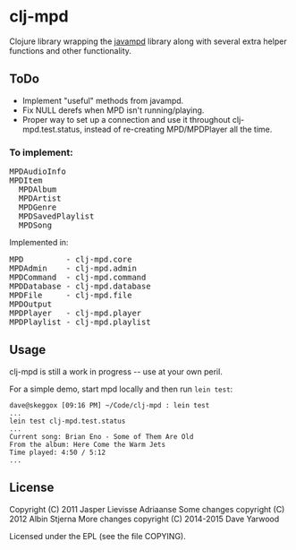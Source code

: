 # clj-mpd

Clojure library wrapping the [javampd][1] library along with several
extra helper functions and other functionality.

[1]: http://www.thejavashop.net/javampd/

## ToDo

* Implement "useful" methods from javampd.
* Fix NULL derefs when MPD isn't running/playing.
* Proper way to set up a connection and use it throughout clj-mpd.test.status,
  instead of re-creating MPD/MPDPlayer all the time.

### To implement:

<pre>
MPDAudioInfo
MPDItem
  MPDAlbum
  MPDArtist
  MPDGenre
  MPDSavedPlaylist
  MPDSong
</pre>

Implemented in:
<pre>
MPD         - clj-mpd.core
MPDAdmin    - clj-mpd.admin
MPDCommand  - clj-mpd.command
MPDDatabase - clj-mpd.database
MPDFile     - clj-mpd.file
MPDOutput
MPDPlayer   - clj-mpd.player
MPDPlaylist - clj-mpd.playlist
</pre>

## Usage

clj-mpd is still a work in progress -- use at your own peril.

For a simple demo, start mpd locally and then run `lein test`:

```
dave@skeggox [09:16 PM] ~/Code/clj-mpd : lein test
...
lein test clj-mpd.test.status
...
Current song: Brian Eno - Some of Them Are Old
From the album: Here Come the Warm Jets
Time played: 4:50 / 5:12
...
```


## License

Copyright (C) 2011 Jasper Lievisse Adriaanse
Some changes copyright (C) 2012 Albin Stjerna
More changes copyright (C) 2014-2015 Dave Yarwood

Licensed under the EPL (see the file COPYING).
